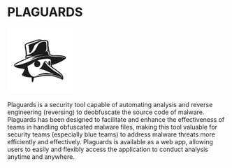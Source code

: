 # PLAGUARDS
<img src="https://github.com/Bread-Yolk/plaguards/blob/c46f8ecf04aebe276d02e7a89261fe097e275ec6/raw-web/assets/1.0.png" alt="Plaguards Logo" height="150" />

Plaguards is a security tool capable of automating analysis and reverse engineering (reversing) to deobfuscate the source code of malware. Plaguards has been designed to facilitate and enhance the effectiveness of teams in handling obfuscated malware files, making this tool valuable for security teams (especially blue teams) to address malware threats more efficiently and effectively. Plaguards is available as a web app, allowing users to easily and flexibly access the application to conduct analysis anytime and anywhere.
